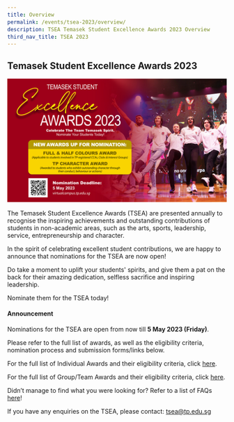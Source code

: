 ```yaml
---
title: Overview
permalink: /events/tsea-2023/overview/
description: TSEA Temasek Student Excellence Awards 2023 Overview
third_nav_title: TSEA 2023
---
```

## Temasek Student Excellence Awards 2023
![TSEA 2023](/images/Home/tsea%202023%20cover.jpg)

The Temasek Student Excellence Awards (TSEA) are presented annually to recognise the inspiring achievements and outstanding contributions of students in non-academic areas, such as the arts, sports, leadership, service, entrepreneurship and character.

In the spirit of celebrating excellent student contributions, we are happy to announce that nominations for the TSEA are now open!

Do take a moment to uplift your students' spirits, and give them a pat on the back for their amazing dedication, selfless sacrifice and inspiring leadership.

Nominate them for the TSEA today!

#### Announcement

Nominations for the TSEA are open from now till **5 May 2023 (Friday)**.

Please refer to the full list of awards, as well as the eligibility criteria, nomination process and submission forms/links below.

For the full list of Individual Awards and their eligibility criteria, click [here](/files/TSEA/2023/tsea%202023%20-%20individual%20awards.pdf).

For the full list of Group/Team Awards and their eligibility criteria, click [here](/files/TSEA/2023/tsea%202023%20-%20group-team%20awards.pdf).

Didn’t manage to find what you were looking for? Refer to a list of FAQs [here](/files/TSEA/2023/tsea%202023%20-%20faqs.pdf)!

If you have any enquiries on the TSEA, please contact: <a href="mailto:tsea@tp.edu.sg">tsea@tp.edu.sg</a>